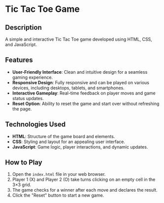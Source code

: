 # Tic Tac Toe Game

## Description

A simple and interactive Tic Tac Toe game developed using HTML, CSS, and JavaScript.

## Features

- **User-Friendly Interface**: Clean and intuitive design for a seamless gaming experience.
- **Responsive Design**: Fully responsive and can be played on various devices, including desktops, tablets, and smartphones.
- **Interactive Gameplay**: Real-time feedback on player moves and game status updates.
- **Reset Option**: Ability to reset the game and start over without refreshing the page.

## Technologies Used

- **HTML**: Structure of the game board and elements.
- **CSS**: Styling and layout for an appealing user interface.
- **JavaScript**: Game logic, player interactions, and dynamic updates.

## How to Play

1. Open the `index.html` file in your web browser.
2. Player 1 (X) and Player 2 (O) take turns clicking on an empty cell in the 3×3 grid.
3. The game checks for a winner after each move and declares the result.
4. Click the "Reset" button to start a new game.
